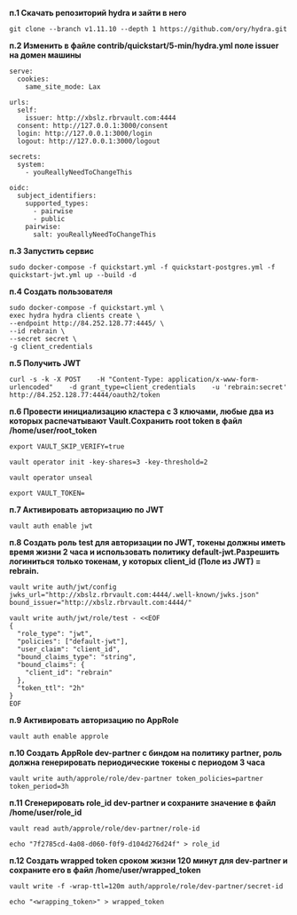 


**п.1 Скачать репозиторий hydra и зайти в него**

`git clone --branch v1.11.10 --depth 1 https://github.com/ory/hydra.git`

**п.2 Изменить в файле contrib/quickstart/5-min/hydra.yml поле issuer на домен машины**

```
serve:
  cookies:
    same_site_mode: Lax

urls:
  self:
    issuer: http://xbslz.rbrvault.com:4444
  consent: http://127.0.0.1:3000/consent
  login: http://127.0.0.1:3000/login
  logout: http://127.0.0.1:3000/logout

secrets:
  system:
    - youReallyNeedToChangeThis

oidc:
  subject_identifiers:
    supported_types:
      - pairwise
      - public
    pairwise:
      salt: youReallyNeedToChangeThis
```

**п.3 Запустить сервис**

`sudo docker-compose -f quickstart.yml -f quickstart-postgres.yml -f quickstart-jwt.yml up --build -d`


**п.4 Создать пользователя**

```
sudo docker-compose -f quickstart.yml \
exec hydra hydra clients create \
--endpoint http://84.252.128.77:4445/ \
--id rebrain \
--secret secret \
-g client_credentials
```

**п.5 Получить JWT**

```
curl -s -k -X POST    -H "Content-Type: application/x-www-form-urlencoded"    -d grant_type=client_credentials    -u 'rebrain:secret'    http://84.252.128.77:4444/oauth2/token
```

**п.6 Провести инициализацию кластера с 3 ключами, любые два из которых распечатывают Vault.Сохранить root token в файл /home/user/root_token**

`export VAULT_SKIP_VERIFY=true`

`vault operator init -key-shares=3 -key-threshold=2`

`vault operator unseal`

`export VAULT_TOKEN=`

**п.7 Активировать авторизацию по JWT**

`vault auth enable jwt`

**п.8 Создать роль test для авторизации по JWT, токены должны иметь время жизни 2 часа и использовать политику default-jwt.Разрешить логиниться только токенам, у которых client_id (Поле из JWT) = rebrain.**

`vault write auth/jwt/config jwks_url="http://xbslz.rbrvault.com:4444/.well-known/jwks.json" bound_issuer="http://xbslz.rbrvault.com:4444/"`

```
vault write auth/jwt/role/test - <<EOF
{
  "role_type": "jwt",
  "policies": ["default-jwt"],
  "user_claim": "client_id",
  "bound_claims_type": "string",
  "bound_claims": {
    "client_id": "rebrain"
  },
  "token_ttl": "2h"
}
EOF
```

**п.9 Активировать авторизацию по AppRole**

`vault auth enable approle`

**п.10 Создать AppRole dev-partner с биндом на политику partner, роль должна генерировать периодические токены с периодом 3 часа**

`vault write auth/approle/role/dev-partner token_policies=partner token_period=3h`

**п.11 Сгенерировать role_id dev-partner и сохраните значение в файл /home/user/role_id**

`vault read auth/approle/role/dev-partner/role-id`

`echo "7f2785cd-4a08-d060-f0f9-d104d276d24f" > role_id`

**п.12 Создать wrapped token сроком жизни 120 минут для dev-partner и сохраните его в файл /home/user/wrapped_token**

`vault write -f -wrap-ttl=120m auth/approle/role/dev-partner/secret-id`

`echo "<wrapping_token>" > wrapped_token`
